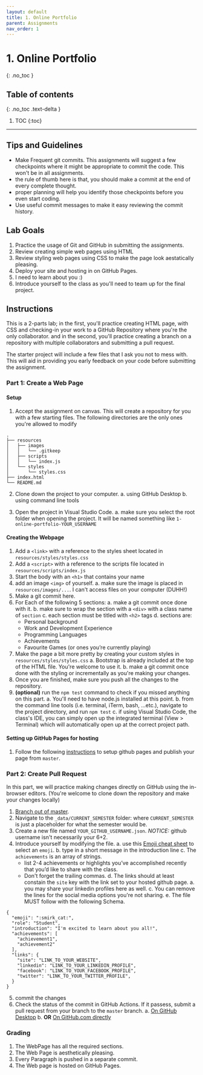 ```yaml
---
layout: default
title: 1. Online Portfolio
parent: Assignments
nav_order: 1
---
```

# 1. Online Portfolio
{: .no_toc }

## Table of contents
{: .no_toc .text-delta }

1. TOC
{:toc}

---
## Tips and Guidelines
* Make Frequent git commits. This assignments will suggest a few checkpoints where it might be appropriate to commit the code. This won't be in all assignments.
* the rule of thumb here is that, you should make a commit at the end of every complete thought.
* proper planning will help you identify those checkpoints before you even start coding.
* Use useful commit messages to make it easy reviewing the commit history.

## Lab Goals
1. Practice the usage of Git and GitHub in submitting the assignments.
2. Review creating simple web pages using HTML
3. Review styling web pages using CSS to make the page look aestatically pleasing.
4. Deploy your site and hosting in on GitHub Pages.
5. I need to learn about you :)
6. Introduce yourself to the class as you'll need to team up for the final project.

## Instructions
This is a 2-parts lab; in the first, you'll practice creating HTML page, with CSS and checking-in your work to a GitHub Repository where you're the only collaborator. and in the second, you'll practice creating a branch on a repository with multiple collaborators and submitting a pull request.

The starter project will include a few files that I ask you not to mess with. This will aid in providing you early feedback on your code before submitting the assignment.

### Part 1: Create a Web Page
#### Setup
1. Accept the assignment on canvas.
  This will create a repository for you with a few starting files. The following directories are the only ones you're allowed to modify

```
.
├── resources
│   ├── images
│   │   └── .gitkeep
│   ├── scripts
│   │   └── index.js
│   └── styles
│       └── styles.css
├── index.html
└── README.md
```

2. Clone down the project to your computer.
  a. using GitHub Desktop
  b. using command line tools

3. Open the project in Visual Studio Code.
  a. make sure you select the root folder when opening the project. It will be named something like `1-online-portfolio-YOUR_USERNAME`

#### Creating the Webpage
1. Add a `<link>` with a reference to the styles sheet located in `resources/styles/styles.css`
2. Add a `<script>` with a reference to the scripts file located in `resources/scripts/index.js`
3. Start the body with an `<h1>` that contains your name
4. add an image `<img>` of yourself.
  a. make sure the image is placed in `resources/images/...`. I can't access files on your computer (DUHH!)
5. Make a git commit here.
6. For Each of the following 5 sections:
  a. make a git commit once done with it.
  b. make sure to wrap the section with a `<div>` with a class name of `section`
  c. each section must be titled with `<h2>` tags
  d. sections are:
    * Personal background
    * Work and Development Experience
    * Programming Languages
    * Achievements
    * Favourite Games (or ones you’re currently playing)
7. Make the page a bit more pretty by creating your custom styles in `resources/styles/styles.css`
  a. Bootstrap is already included at the top of the HTML file. You're welcome to use it.
  b. make a git commit once done with the styling or incrementally as you're making your changes.
7. Once you are finished, make sure you push all the changes to the repository.
8. **(optional)** run the `npm test` command to check if you missed anything on this part.
  a. You'll need to have node.js installed at this point.
  b. from the command line tools (i.e. terminal, iTerm, bash, ...etc.), navigate to the project directory, and run `npm test`
  c. if using Visual Studio Code, the class's IDE, you can simply open up the integrated terminal (View > Terminal) which will automatically open up at the correct project path.

#### Setting up GitHub Pages for hosting
1. Follow the following [instructions](https://help.github.com/en/enterprise/2.13/user/articles/configuring-a-publishing-source-for-github-pages#enabling-github-pages-to-publish-your-site-from-master-or-gh-pages) to setup github pages and publish your page from `master`.

### Part 2: Create Pull Request
In this part, we will practice making changes directly on GitHub using the in-browser editors. (You're welcome to clone down the repository and make your changes locally)

1. [Branch out of master](https://help.github.com/en/desktop/contributing-to-projects/creating-a-branch-for-your-work).
2. Navigate to the `_data/CURRENT_SEMESTER` folder: where `CURRENT_SEMESTER` is just a placeholder for what the semester would be.
3. Create a new file named `YOUR_GITHUB_USERNAME.json`. *NOTICE:* github username isn't necessarily your 6+2.
4. Introduce yourself by modifying the file.
  a. use this [Emoji cheat sheet](https://www.webfx.com/tools/emoji-cheat-sheet/) to select an `emoji`.
  b. type in a short message in the introduction line
  c. The `achievements` is an array of strings.
    * list 2-4 achievements or highlights you’ve accomplished recently that you’d like to share with the class.
    * Don't forget the trailing commas.
  d. The links should at least constain the `site` key with the link set to your hosted github page.
    a. you may share your linkedin profiles here as well.
    c. You can remove the lines for the social media options you're not sharing.
  e. The file MUST follow with the following Schema.

  ```
  {
    "emoji": ":smirk_cat:",
    "role": "Student",
    "introduction": "I'm excited to learn about you all!",
    "achievements": [
      "achievement1",
      "achievement2"
    ],
    "links": {
      "site": "LINK_TO_YOUR_WEBSITE",
      "linkedin": "LINK_TO_YOUR_LINKEDIN_PROFILE",
      "facebook": "LINK_TO_YOUR_FACEBOOK_PROFILE",
      "twitter": "LINK_TO_YOUR_TWITTER_PROFILE",
    }
  }
  ```
5. commit the changes
6. Check the status of the commit in GitHub Actions. If it passess, submit a pull request from your branch to the `master` branch.
  a. [On GitHub Desktop](https://help.github.com/en/desktop/contributing-to-projects/creating-a-pull-request)
  b. **OR** [On GitHub.com directly](https://help.github.com/en/github/collaborating-with-issues-and-pull-requests/creating-a-pull-request)

### Grading
1. The WebPage has all the required sections.
2. The Web Page is aesthetically pleasing.
3. Every Paragraph is pushed in a separate commit.
4. The Web page is hosted on GitHub Pages.
